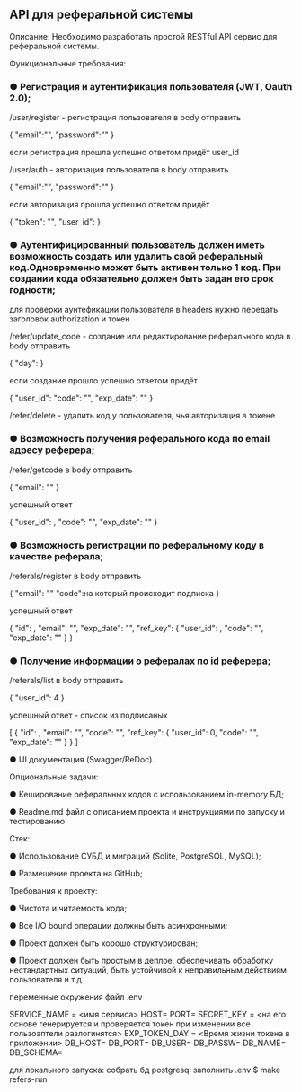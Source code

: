## API для реферальной системы

Описание:
Необходимо разработать простой RESTful API сервис для реферальной
системы.

Функциональные требования:

### ● Регистрация и аутентификация пользователя (JWT, Oauth 2.0);

/user/register - регистрация пользователя
в body отправить

{
    "email":"",
    "password":""
}

если регистрация прошла успешно ответом придёт user_id

/user/auth - авторизация пользователя
в body отправить

{
    "email":"",
    "password":""
}

если авторизация прошла успешно ответом придёт

{
    "token": "",
    "user_id":
}


### ● Аутентифицированный пользователь должен иметь возможность создать или удалить свой реферальный код.Одновременно может быть активен только 1 код. При создании кода обязательно должен быть задан его срок годности;
для проверки аунтефикации пользователя в headers нужно передать заголовок authorization и токен

/refer/update_code - создание или редактирование реферального кода
в body отправить

{
    "day":
}

если создание прошло успешно ответом придёт

{
    "user_id":
    "code": "",
    "exp_date": ""
}

/refer/delete - удалить код у пользователя, чья авторизация в токене


### ● Возможность получения реферального кода по email адресу реферера;

/refer/getcode
в body отправить

{
    "email": ""
}

успешный ответ

{
    "user_id": ,
    "code": "",
    "exp_date": ""
}


### ● Возможность регистрации по реферальному коду в качестве реферала;

/referals/register
в body отправить

{
    "email": ""
    "code":на который проиcходит подписка
}

успешный ответ

{
    "id": ,
    "email": "",
    "exp_date": "",
    "ref_key": {
        "user_id": ,
        "code": "",
        "exp_date": ""
    }
}


### ● Получение информации о рефералах по id реферера;

/referals/list
в body отправить

{
    "user_id": 4
}

успешный ответ - список из подписаных

[
    {
        "id": ,
        "email": "",
        "code": "",
        "ref_key": {
            "user_id": 0,
            "code": "",
            "exp_date": ""
        }
    }
]

● UI документация (Swagger/ReDoc).

Опциональные задачи:

● Кеширование реферальных кодов с использованием in-memory БД;

● Readme.md файл с описанием проекта и инструкциями по запуску и
тестированию

Стек:

● Использование СУБД и миграций (Sqlite, PostgreSQL, MySQL);

● Размещение проекта на GitHub;


Требования к проекту:

● Чистота и читаемость кода;

● Все I/O bound операции должны быть асинхронными;

● Проект должен быть хорошо структурирован;

● Проект должен быть простым в деплое, обеспечивать обработку
нестандартных ситуаций, быть устойчивой к неправильным
действиям пользователя и т.д





переменные окружения файл .env


SERVICE_NAME = <имя сервиса>
HOST=
PORT=
SECRET_KEY = <на его основе генерируется и проверяется
токен при изменении все пользоаптели разлогинятся>
EXP_TOKEN_DAY = <Время жизни токена в приложении>
DB_HOST=
DB_PORT=
DB_USER=
DB_PASSW=
DB_NAME=
DB_SCHEMA=


для локального запуска:
собрать бд postgresql
заполнить .env
$ make refers-run